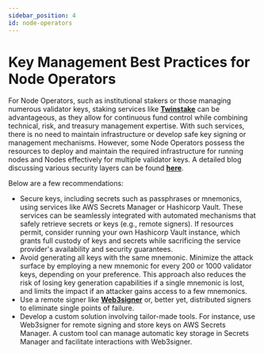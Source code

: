 ```yaml
---
sidebar_position: 4 
id: node-operators
---
```


# Key Management Best Practices for Node Operators

For Node Operators, such as institutional stakers or those managing numerous validator keys, staking services like **[Twinstake](https://twinstake.io/)** can be advantageous, as they allow for continuous fund control while combining technical, risk, and treasury management expertise. With such services, there is no need to maintain infrastructure or develop safe key signing or management mechanisms. However, some Node Operators possess the resources to deploy and maintain the required infrastructure for running nodes and Nodes effectively for multiple validator keys. A detailed blog discussing various security layers can be found **[here](https://www.attestant.io/posts/protecting-validator-keys/)**.

Below are a few recommendations:

- Secure keys, including secrets such as passphrases or mnemonics, using services like AWS Secrets Manager or Hashicorp Vault. These services can be seamlessly integrated with automated mechanisms that safely retrieve secrets or keys (e.g., remote signers). If resources permit, consider running your own Hashicorp Vault instance, which grants full custody of keys and secrets while sacrificing the service provider's availability and security guarantees.
- Avoid generating all keys with the same mnemonic. Minimize the attack surface by employing a new mnemonic for every 200 or 1000 validator keys, depending on your preference. This approach also reduces the risk of losing key generation capabilities if a single mnemonic is lost, and limits the impact if an attacker gains access to a few mnemonics.
- Use a remote signer like **[Web3signer](https://github.com/ConsenSys/web3signer)** or, better yet, distributed signers to eliminate single points of failure.
- Develop a custom solution involving tailor-made tools. For instance, use Web3signer for remote signing and store keys on AWS Secrets Manager. A custom tool can manage automatic key storage in Secrets Manager and facilitate interactions with Web3signer.